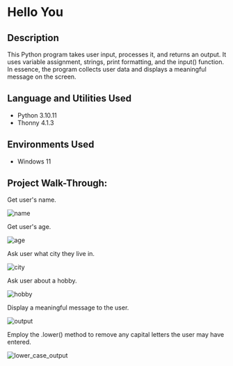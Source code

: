 # Hello You


## Description
This Python program takes user input, processes it, and returns an output. It uses variable assignment, strings, print formatting, and the input() function. In essence, the program collects user data and displays a meaningful message on the screen.


## Language and Utilities Used
- Python 3.10.11
- Thonny 4.1.3


## Environments Used
- Windows 11


## Project Walk-Through:
Get user's name.

![name](https://github.com/user-attachments/assets/ca74b6a6-fc39-4b90-87ae-46cff270b43e)

Get user's age. 

![age](https://github.com/user-attachments/assets/38ba29a7-76d1-4033-9796-d54c681a10b1)

Ask user what city they live in.

![city](https://github.com/user-attachments/assets/3813f6cd-205a-43a4-98a1-a31338610829)

Ask user about a hobby. 

![hobby](https://github.com/user-attachments/assets/51ea34b0-48bc-41d8-927f-01567ca4b000)

Display a meaningful message to the user.  

![output](https://github.com/user-attachments/assets/191e58b8-597a-4475-9bd7-181322ebca1c)

Employ the .lower() method to remove any capital letters the user may have entered.

![lower_case_output](https://github.com/user-attachments/assets/a65c0d65-e718-4323-b599-94e9849d94bc)
